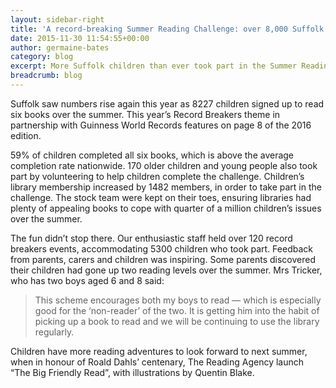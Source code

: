 ```yaml
---
layout: sidebar-right
title: 'A record-breaking Summer Reading Challenge: over 8,000 Suffolk children take part'
date: 2015-11-30 11:54:55+00:00
author: germaine-bates
category: blog
excerpt: More Suffolk children than ever took part in the Summer Reading Challenge this year, increasing children's library membership.
breadcrumb: blog
---
```

Suffolk saw numbers rise again this year as 8227 children signed up to read six books over the summer. This year’s Record Breakers theme in partnership with Guinness World Records features on page 8 of the 2016 edition.

59% of children completed all six books, which is above the average completion rate nationwide. 170 older children and young people also took part by volunteering to help children complete the challenge. Children’s library membership increased by 1482 members, in order to take part in the challenge. The stock team were kept on their toes, ensuring libraries had plenty of appealing books to cope with quarter of a million children’s issues over the summer.

The fun didn’t stop there. Our enthusiastic staff held over 120 record breakers events, accommodating 5300 children who took part. Feedback from parents, carers and children was inspiring. Some parents discovered their children had gone up two reading levels over the summer. Mrs Tricker, who has two boys aged 6 and 8 said:

> This scheme encourages both my boys to read — which is especially good for the ‘non-reader’ of the two. It is getting him into the habit of picking up a book to read and we will be continuing to use the library regularly.

Children have more reading adventures to look forward to next summer, when in honour of Roald Dahls’ centenary, The Reading Agency launch “The Big Friendly Read”, with illustrations by Quentin Blake.
